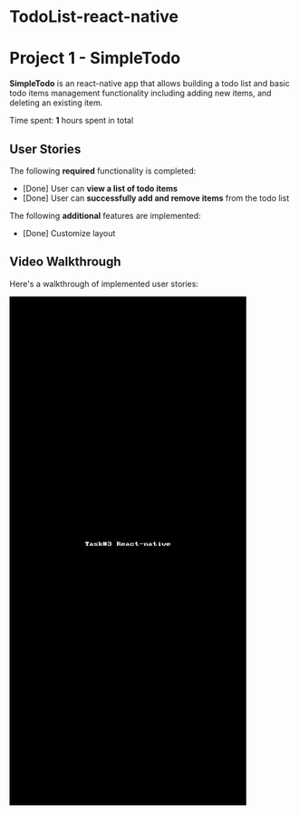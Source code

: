 # TodoList-react-native
# Project 1 - SimpleTodo

**SimpleTodo** is an react-native app that allows building a todo list and basic todo items management functionality including adding new items, and deleting an existing item.

Time spent: **1** hours spent in total

## User Stories

The following **required** functionality is completed:

* [Done] User can **view a list of todo items**
* [Done] User can **successfully add and remove items** from the todo list

The following **additional** features are implemented:

* [Done] Customize layout 

## Video Walkthrough

Here's a walkthrough of implemented user stories:

<img src='https://github.com/Ahmedsafwat101/TodoList-react-native/blob/master/TodoList.gif' title='Video Walkthrough' width='' alt='Video Walkthrough' />
